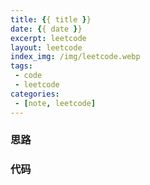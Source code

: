 ```yaml
---
title: {{ title }}
date: {{ date }}
excerpt: leetcode
layout: leetcode
index_img: /img/leetcode.webp
tags: 
 - code
 - leetcode
categories: 
 - [note, leetcode]
---
```

### 思路
<!-- more -->
### 代码
```

```
[^1]:
